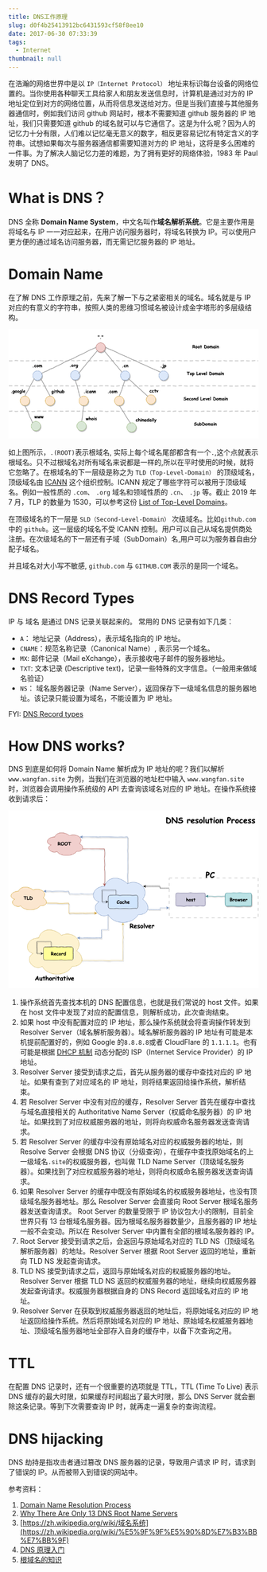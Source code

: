 ```yaml
---
title: DNS工作原理
slug: d0f4b25413912bc6431593cf58f8ee10
date: 2017-06-30 07:33:39
tags:
  - Internet
thumbnail: null
---
```


在浩瀚的网络世界中是以 `IP（Internet Protocol）` 地址来标识每台设备的网络位置的。当你使用各种聊天工具给家人和朋友发送信息时，计算机是通过对方的 IP 地址定位到对方的网络位置，从而将信息发送给对方。但是当我们直接与其他服务器通信时，例如我们访问 github 网站时，根本不需要知道 github 服务器的 IP 地址，我们只需要知道 github 的域名就可以与它通信了。这是为什么呢？因为人的记忆力十分有限，人们难以记忆毫无意义的数字，相反更容易记忆有特定含义的字符串。试想如果每次与服务器通信都需要知道对方的 IP 地址，这将是多么困难的一件事。为了解决人脑记忆力差的难题，为了拥有更好的网络体验，1983 年 Paul 发明了 DNS。

# What is DNS？

DNS 全称 **Domain Name System**，中文名叫作**域名解析系统**。它是主要作用是将域名与 IP 一一对应起来，在用户访问服务器时，将域名转换为 IP。可以使用户更方便的通过域名访问服务器，而无需记忆服务器的 IP 地址。

# Domain Name

在了解 DNS 工作原理之前，先来了解一下与之紧密相关的域名。域名就是与 IP 对应的有意义的字符串，按照人类的思维习惯域名被设计成金字塔形的多层级结构。

![](./assets/dns-1.png)

如上图所示，`.(ROOT)`表示根域名, 实际上每个域名尾部都含有一个`.`,这个点就表示根域名。只不过根域名对所有域名来说都是一样的,所以在平时使用的时候，就将它忽略了。在根域名的下一层级是称之为 `TLD（Top-Level-Domain）` 的顶级域名，顶级域名由 [ICANN](https://www.icann.org/) 这个组织控制。ICANN 规定了哪些字符可以被用于顶级域名。例如一般性质的 `.com`、 `.org` 域名和领域性质的 `.cn`、 `.jp` 等。截止 2019 年 7 月，TLP 的数量为 1530，可以参考这份 [List of Top-Level Domains](https://www.icann.org/resources/pages/tlds-2012-02-25-en)。

在顶级域名的下一层是 `SLD（Second-Level-Domain）` 次级域名。比如`github.com`中的 `github`。这一层级的域名不受 ICANN 控制。用户可以自己从域名提供商处注册。在次级域名的下一层还有子域（SubDomain）名,用户可以为服务器自由分配子域名。

并且域名对大小写不敏感, `github.com` 与 `GITHUB.COM` 表示的是同一个域名。

# DNS Record Types

IP 与 域名 是通过 DNS 记录关联起来的。 常用的 DNS 记录有如下几类：

- `A`： 地址记录（Address），表示域名指向的 IP 地址。
- `CNAME`：规范名称记录（Canonical Name）, 表示另一个域名。
- `MX`: 邮件记录（Mail eXchange），表示接收电子邮件的服务器地址。
- `TXT`: 文本记录 (Descriptive text)，记录一些特殊的文字信息。（一般用来做域名验证）
- `NS`： 域名服务器记录（Name Server），返回保存下一级域名信息的服务器地址。该记录只能设置为域名，不能设置为 IP 地址。

FYI: [DNS Record types](https://simpledns.com/help/dns-record-types)

# How DNS works?

DNS 到底是如何将 Domain Name 解析成为 IP 地址的呢？我们以解析 `www.wangfan.site` 为例，当我们在浏览器的地址栏中输入 `www.wangfan.site` 时，浏览器会调用操作系统级的 API 去查询该域名对应的 IP 地址。在操作系统接收到请求后：

![](./assets/dns-2.png)

1. 操作系统首先查找本机的 DNS 配置信息，也就是我们常说的 host 文件。如果在 host 文件中发现了对应的配置信息，则解析成功，此次查询结束。
2. 如果 host 中没有配置对应的 IP 地址，那么操作系统就会将查询操作转发到 Resolver Server（域名解析服务器）。域名解析服务器的 IP 地址有可能是本机提前配置好的，例如 Google 的`8.8.8.8`或者 CloudFlare 的 `1.1.1.1`。也有可能是根据 [DHCP 机制](https://zh.wikipedia.org/wiki/%E5%8A%A8%E6%80%81%E4%B8%BB%E6%9C%BA%E8%AE%BE%E7%BD%AE%E5%8D%8F%E8%AE%AE) 动态分配的 ISP（Internet Service Provider）的 IP 地址。
3. Resolver Server 接受到请求之后，首先从服务器的缓存中查找对应的 IP 地址。如果有查到了对应域名的 IP 地址，则将结果返回给操作系统，解析结束。
4. 若 Resolver Server 中没有对应的缓存，Resolver Server 首先在缓存中查找与域名直接相关的 Authoritative Name Server（权威命名服务器）的 IP 地址。如果找到了对应权威服务器的地址，则将向权威命名服务器发送查询请求。
5. 若 Resolver Server 的缓存中没有原始域名对应的权威服务器的地址，则 Resolve Server 会根据 DNS 协议（分级查询），在缓存中查找原始域名的上一级域名`.site`的权威服务器，也叫做 TLD Name Server（顶级域名服务器）。如果找到了对应权威服务器的地址，则将向权威命名服务器发送查询请求。
6. 如果 Resolver Server 的缓存中既没有原始域名的权威服务器地址，也没有顶级域名服务器地址。那么 Resolver Server 会直接向 Root Server 根域名服务器发送查询请求。 Root Server 的数量受限于 IP 协议包大小的限制，目前全世界只有 13 台根域名服务器。因为根域名服务器数量少，且服务器的 IP 地址一般不会变动。所以在 Resolver Server 中内置有全部的根域名服务器的 IP。
7. Root Server 接受到请求之后，会返回与原始域名对应的 TLD NS（顶级域名解析服务器）的地址。Resolver Server 根据 Root Server 返回的地址，重新向 TLD NS 发起查询请求。
8. TLD NS 接受到请求之后，返回与原始域名对应的权威服务器的地址。Resolver Server 根据 TLD NS 返回的权威服务器的地址，继续向权威服务器发起查询请求。权威服务器根据自身的 DNS Record 返回域名对应的 IP 地址。
9. Resolver Server 在获取到权威服务器返回的地址后，将原始域名对应的 IP 地址返回给操作系统。然后将原始域名对应的 IP 地址、原始域名权威服务器地址、顶级域名服务器地址全部存入自身的缓存中，以备下次查询之用。

# TTL

在配置 DNS 记录时，还有一个很重要的选项就是 TTL，TTL (Time To Live) 表示 DNS 缓存的最大时限，如果缓存时间超出了最大时限，那么 DNS Server 就会删除这条记录。等到下次需要查询 IP 时，就再走一遍复杂的查询流程。

# DNS hijacking

DNS 劫持是指攻击者通过篡改 DNS 服务器的记录，导致用户请求 IP 时，请求到了错误的 IP。从而被带入到错误的网站中。

参考资料：

1. [Domain Name Resolution Process](https://www.supportsages.com/domain-name-resolution-process/)
2. [Why There Are Only 13 DNS Root Name Servers](https://www.lifewire.com/dns-root-name-servers-3971336)
3. [https://zh.wikipedia.org/wiki/域名系统](https://zh.wikipedia.org/wiki/%E5%9F%9F%E5%90%8D%E7%B3%BB%E7%BB%9F)
4. [DNS 原理入门](http://www.ruanyifeng.com/blog/2016/06/dns.html)
5. [根域名的知识](http://www.ruanyifeng.com/blog/2018/05/root-domain.html)
